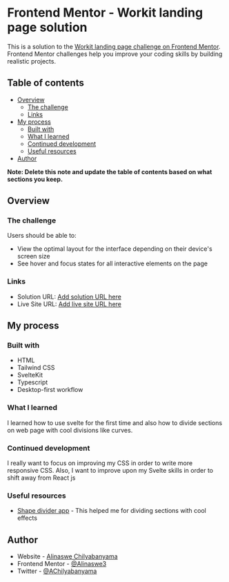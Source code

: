 # Frontend Mentor - Workit landing page solution

This is a solution to the [Workit landing page challenge on Frontend Mentor](https://www.frontendmentor.io/challenges/workit-landing-page-2fYnyle5lu). Frontend Mentor challenges help you improve your coding skills by building realistic projects.

## Table of contents

- [Overview](#overview)
    - [The challenge](#the-challenge)
    - [Links](#links)
- [My process](#my-process)
    - [Built with](#built-with)
    - [What I learned](#what-i-learned)
    - [Continued development](#continued-development)
    - [Useful resources](#useful-resources)
- [Author](#author)

**Note: Delete this note and update the table of contents based on what sections you keep.**

## Overview

### The challenge

Users should be able to:

- View the optimal layout for the interface depending on their device's screen size
- See hover and focus states for all interactive elements on the page

### Links

- Solution URL: [Add solution URL here](https://your-solution-url.com)
- Live Site URL: [Add live site URL here](https://your-live-site-url.com)

## My process

### Built with

- HTML
- Tailwind CSS
- SvelteKit
- Typescript
- Desktop-first workflow

### What I learned

I learned how to use svelte for the first time and also how to divide sections on web page with cool divisions like curves.

### Continued development

I really want to focus on improving my CSS in order to write more responsive CSS. Also, I want to improve upon my Svelte skills in order to shift away from React js

### Useful resources

- [Shape divider app](https://www.shapedivider.app/) - This helped me for dividing sections with cool effects

## Author

- Website - [Alinaswe Chilyabanyama](https://www.alinaswecodes.com)
- Frontend Mentor - [@Alinaswe3](https://www.frontendmentor.io/profile/Alinaswe3)
- Twitter - [@AChilyabanyama](https://www.twitter.com/yourusername)

